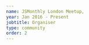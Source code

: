 ```yaml
---
name: JSMonthly London Meetup,
year: Jan 2016 - Present
jobtitle: Organiser
type: community
order: 2
---
```

